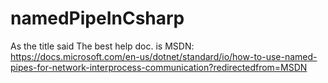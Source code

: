 # namedPipeInCsharp
As the title said
The best help doc. is MSDN:
https://docs.microsoft.com/en-us/dotnet/standard/io/how-to-use-named-pipes-for-network-interprocess-communication?redirectedfrom=MSDN
